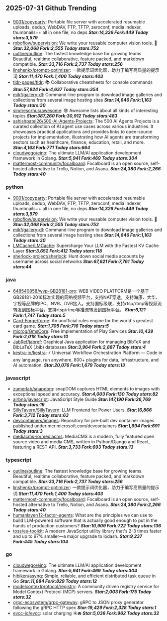 ## 2025-07-31 Github Trending

### 
* [9001/copyparty](https://github.com/9001/copyparty): Portable file server with accelerated resumable uploads, dedup, WebDAV, FTP, TFTP, zeroconf, media indexer, thumbnails++ all in one file, no deps ***Star:14,326 Fork:449 Today stars:3,579***
* [roboflow/supervision](https://github.com/roboflow/supervision): We write your reusable computer vision tools. 💜 ***Star:32,068 Fork:2,555 Today stars:752***
* [outline/outline](https://github.com/outline/outline): The fastest knowledge base for growing teams. Beautiful, realtime collaborative, feature packed, and markdown compatible. ***Star:33,716 Fork:2,737 Today stars:256***
* [linshenkx/prompt-optimizer](https://github.com/linshenkx/prompt-optimizer): 一款提示词优化器，助力于编写高质量的提示词 ***Star:11,470 Fork:1,400 Today stars:403***
* [tldr-pages/tldr](https://github.com/tldr-pages/tldr): 📚 Collaborative cheatsheets for console commands ***Star:57,924 Fork:4,637 Today stars:354***
* [mikf/gallery-dl](https://github.com/mikf/gallery-dl): Command-line program to download image galleries and collections from several image hosting sites ***Star:14,646 Fork:1,163 Today stars:30***
* [sindresorhus/awesome](https://github.com/sindresorhus/awesome): 😎 Awesome lists about all kinds of interesting topics ***Star:387,260 Fork:30,912 Today stars:483***
* [ashishpatel26/500-AI-Agents-Projects](https://github.com/ashishpatel26/500-AI-Agents-Projects): The 500 AI Agents Projects is a curated collection of AI agent use cases across various industries. It showcases practical applications and provides links to open-source projects for implementation, illustrating how AI agents are transforming sectors such as healthcare, finance, education, retail, and more. ***Star:4,163 Fork:771 Today stars:664***
* [cloudwego/eino](https://github.com/cloudwego/eino): The ultimate LLM/AI application development framework in Golang. ***Star:5,941 Fork:469 Today stars:304***
* [mattermost-community/focalboard](https://github.com/mattermost-community/focalboard): Focalboard is an open source, self-hosted alternative to Trello, Notion, and Asana. ***Star:24,380 Fork:2,266 Today stars:40***

### python
* [9001/copyparty](https://github.com/9001/copyparty): Portable file server with accelerated resumable uploads, dedup, WebDAV, FTP, TFTP, zeroconf, media indexer, thumbnails++ all in one file, no deps ***Star:14,326 Fork:449 Today stars:3,579***
* [roboflow/supervision](https://github.com/roboflow/supervision): We write your reusable computer vision tools. 💜 ***Star:32,068 Fork:2,555 Today stars:752***
* [mikf/gallery-dl](https://github.com/mikf/gallery-dl): Command-line program to download image galleries and collections from several image hosting sites ***Star:14,646 Fork:1,163 Today stars:30***
* [LMCache/LMCache](https://github.com/LMCache/LMCache): Supercharge Your LLM with the Fastest KV Cache Layer ***Star:3,652 Fork:412 Today stars:118***
* [sherlock-project/sherlock](https://github.com/sherlock-project/sherlock): Hunt down social media accounts by username across social networks ***Star:67,621 Fork:7,761 Today stars:44***

### java
* [648540858/wvp-GB28181-pro](https://github.com/648540858/wvp-GB28181-pro): WEB VIDEO PLATFORM是一个基于GB28181-2016标准实现的网络视频平台，支持NAT穿透，支持海康、大华、宇视等品牌的IPC、NVR、DVR接入。支持国标级联，支持rtsp/rtmp等视频流转发到国标平台，支持rtsp/rtmp等推流转发到国标平台。 ***Star:6,121 Fork:1,747 Today stars:5***
* [Card-Forge/forge](https://github.com/Card-Forge/forge): An unofficial rules engine for the world's greatest card game. ***Star:1,705 Fork:716 Today stars:5***
* [microg/GmsCore](https://github.com/microg/GmsCore): Free implementation of Play Services ***Star:10,439 Fork:2,018 Today stars:10***
* [JabRef/jabref](https://github.com/JabRef/jabref): Graphical Java application for managing BibTeX and BibLaTeX (.bib) databases ***Star:3,964 Fork:2,887 Today stars:4***
* [kestra-io/kestra](https://github.com/kestra-io/kestra): ⚡ Universal Workflow Orchestration Platform — Code in any language, run anywhere. 800+ plugins for data, infrastructure, and AI automation. ***Star:20,076 Fork:1,679 Today stars:13***

### javascript
* [zumerlab/snapdom](https://github.com/zumerlab/snapdom): snapDOM captures HTML elements to images with exceptional speed and accuracy. ***Star:4,003 Fork:130 Today stars:82***
* [airbnb/javascript](https://github.com/airbnb/javascript): JavaScript Style Guide ***Star:147,190 Fork:26,769 Today stars:19***
* [SillyTavern/SillyTavern](https://github.com/SillyTavern/SillyTavern): LLM Frontend for Power Users. ***Star:16,866 Fork:3,712 Today stars:63***
* [devcontainers/images](https://github.com/devcontainers/images): Repository for pre-built dev container images published under mcr.microsoft.com/devcontainers ***Star:1,694 Fork:691 Today stars:3***
* [mediacms-io/mediacms](https://github.com/mediacms-io/mediacms): MediaCMS is a modern, fully featured open source video and media CMS, written in Python/Django and React, featuring a REST API. ***Star:3,733 Fork:693 Today stars:13***

### typescript
* [outline/outline](https://github.com/outline/outline): The fastest knowledge base for growing teams. Beautiful, realtime collaborative, feature packed, and markdown compatible. ***Star:33,716 Fork:2,737 Today stars:256***
* [linshenkx/prompt-optimizer](https://github.com/linshenkx/prompt-optimizer): 一款提示词优化器，助力于编写高质量的提示词 ***Star:11,470 Fork:1,400 Today stars:403***
* [mattermost-community/focalboard](https://github.com/mattermost-community/focalboard): Focalboard is an open source, self-hosted alternative to Trello, Notion, and Asana. ***Star:24,380 Fork:2,266 Today stars:40***
* [humanlayer/12-factor-agents](https://github.com/humanlayer/12-factor-agents): What are the principles we can use to build LLM-powered software that is actually good enough to put in the hands of production customers? ***Star:10,909 Fork:722 Today stars:136***
* [toss/es-toolkit](https://github.com/toss/es-toolkit): A modern JavaScript utility library that's 2-3 times faster and up to 97% smaller—a major upgrade to lodash. ***Star:9,237 Fork:445 Today stars:104***

### go
* [cloudwego/eino](https://github.com/cloudwego/eino): The ultimate LLM/AI application development framework in Golang. ***Star:5,941 Fork:469 Today stars:304***
* [hibiken/asynq](https://github.com/hibiken/asynq): Simple, reliable, and efficient distributed task queue in Go ***Star:11,684 Fork:829 Today stars:12***
* [modelcontextprotocol/registry](https://github.com/modelcontextprotocol/registry): A community driven registry service for Model Context Protocol (MCP) servers. ***Star:2,003 Fork:175 Today stars:32***
* [grpc-ecosystem/grpc-gateway](https://github.com/grpc-ecosystem/grpc-gateway): gRPC to JSON proxy generator following the gRPC HTTP spec ***Star:19,429 Fork:2,328 Today stars:1***
* [evcc-io/evcc](https://github.com/evcc-io/evcc): solar charging ☀️🚘 ***Star:5,036 Fork:962 Today stars:32***
